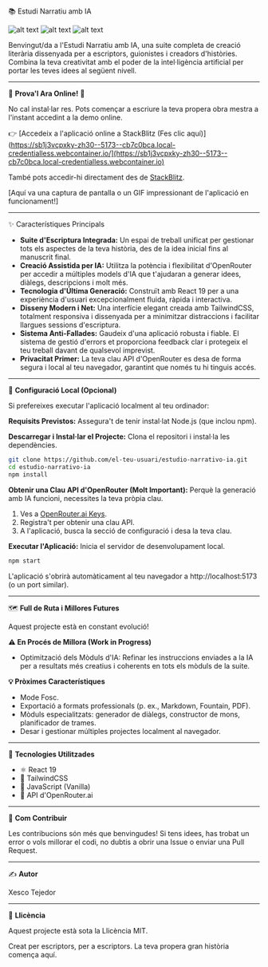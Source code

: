 📚 Estudi Narratiu amb IA

![alt text](https://img.shields.io/badge/Llic%C3%A8ncia-MIT-green.svg)
![alt text](https://img.shields.io/badge/Estat-En%20Desenvolupament-blue.svg)
![alt text](https://img.shields.io/badge/Versi%C3%B3-1.0-yellow.svg)

Benvingut/da a l'Estudi Narratiu amb IA, una suite completa de creació literària dissenyada per a escriptors, guionistes i creadors d'històries. Combina la teva creativitat amb el poder de la intel·ligència artificial per portar les teves idees al següent nivell.

---

🚀 **Prova'l Ara Online!** 🚀

No cal instal·lar res. Pots començar a escriure la teva propera obra mestra a l'instant accedint a la demo online.

👉 [Accedeix a l'aplicació online a StackBlitz (Fes clic aquí)](https://sb1j3vcpxky-zh30--5173--cb7c0bca.local-credentialless.webcontainer.io/](https://sb1j3vcpxky-zh30--5173--cb7c0bca.local-credentialless.webcontainer.io)

També pots accedir-hi directament des de [StackBlitz](https://stackblitz.com/).

[Aquí va una captura de pantalla o un GIF impressionant de l'aplicació en funcionament!]

---

✨ Característiques Principals

- **Suite d'Escriptura Integrada:** Un espai de treball unificat per gestionar tots els aspectes de la teva història, des de la idea inicial fins al manuscrit final.
- **Creació Assistida per IA:** Utilitza la potència i flexibilitat d'OpenRouter per accedir a múltiples models d'IA que t'ajudaran a generar idees, diàlegs, descripcions i molt més.
- **Tecnologia d'Última Generació:** Construït amb React 19 per a una experiència d'usuari excepcionalment fluida, ràpida i interactiva.
- **Disseny Modern i Net:** Una interfície elegant creada amb TailwindCSS, totalment responsiva i dissenyada per a minimitzar distraccions i facilitar llargues sessions d'escriptura.
- **Sistema Anti-Fallades:** Gaudeix d'una aplicació robusta i fiable. El sistema de gestió d'errors et proporciona feedback clar i protegeix el teu treball davant de qualsevol imprevist.
- **Privacitat Primer:** La teva clau API d'OpenRouter es desa de forma segura i local al teu navegador, garantint que només tu hi tinguis accés.

---

🔧 **Configuració Local (Opcional)**

Si prefereixes executar l'aplicació localment al teu ordinador:

**Requisits Previstos:**
Assegura't de tenir instal·lat Node.js (que inclou npm).

**Descarregar i Instal·lar el Projecte:**
Clona el repositori i instal·la les dependències.

```bash
git clone https://github.com/el-teu-usuari/estudio-narrativo-ia.git
cd estudio-narrativo-ia
npm install
```

**Obtenir una Clau API d'OpenRouter (Molt Important):**
Perquè la generació amb IA funcioni, necessites la teva pròpia clau.

1. Ves a [OpenRouter.ai Keys](https://openrouter.ai/keys).
2. Registra't per obtenir una clau API.
3. A l'aplicació, busca la secció de configuració i desa la teva clau.

**Executar l'Aplicació:**
Inicia el servidor de desenvolupament local.

```bash
npm start
```

L'aplicació s'obrirà automàticament al teu navegador a http://localhost:5173 (o un port similar).

---

🗺️ **Full de Ruta i Millores Futures**

Aquest projecte està en constant evolució!

**⚠️ En Procés de Millora (Work in Progress)**

- Optimització dels Mòduls d'IA: Refinar les instruccions enviades a la IA per a resultats més creatius i coherents en tots els mòduls de la suite.

**💡 Pròximes Característiques**

- Mode Fosc.
- Exportació a formats professionals (p. ex., Markdown, Fountain, PDF).
- Mòduls especialitzats: generador de diàlegs, constructor de mons, planificador de trames.
- Desar i gestionar múltiples projectes localment al navegador.

---

🚀 **Tecnologies Utilitzades**

- ⚛️ React 19
- 🎨 TailwindCSS
- 🤖 JavaScript (Vanilla)
- 🧠 API d'OpenRouter.ai

---

🙌 **Com Contribuir**

Les contribucions són més que benvingudes! Si tens idees, has trobat un error o vols millorar el codi, no dubtis a obrir una Issue o enviar una Pull Request.

---

✍️ **Autor**

Xesco Tejedor

---

📄 **Llicència**

Aquest projecte està sota la Llicència MIT.

Creat per escriptors, per a escriptors. La teva propera gran història comença aquí.
